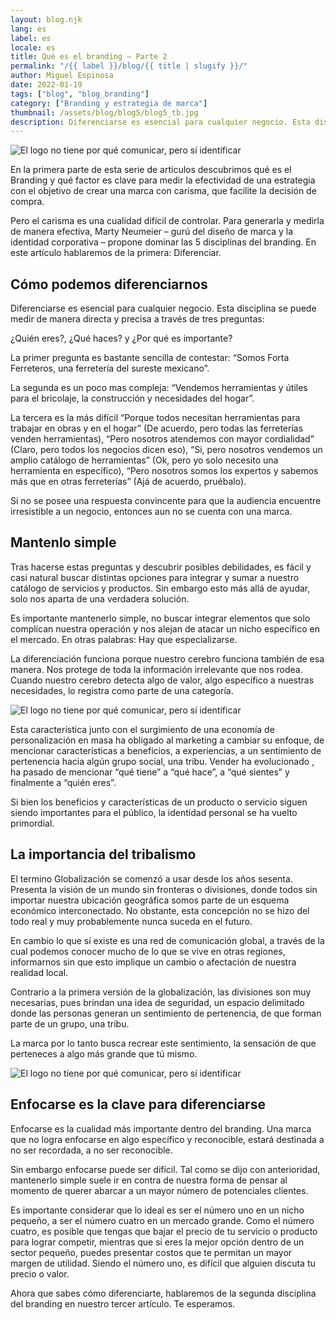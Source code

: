 ```yaml
---
layout: blog.njk
lang: es
label: es
locale: es
title: Qué es el branding – Parte 2
permalink: "/{{ label }}/blog/{{ title | slugify }}/"
author: Miguel Espinosa
date: 2022-01-19
tags: ["blog", "blog_branding"]
category: ["Branding y estrategia de marca"]
thumbnail: /assets/blog/blog5/blog5_tb.jpg
description: Diferenciarse es esencial para cualquier negocio. Esta disciplina se puede medir de manera directa y precisa a través de tres preguntas. ¿Quién eres?, ¿Qué haces? y ¿Por qué es importante? La primera es fácil, las demas no tanto.
---
```


![El logo no tiene por qué comunicar, pero sí identificar](/assets/blog/blog1/article-1.jpg)

En la primera parte de esta serie de artículos descubrimos qué es el Branding y qué factor es clave para medir la efectividad de una estrategia con el objetivo de crear una marca con carisma, que facilite la decisión de compra.

Pero el carisma es una cualidad difícil de controlar. Para generarla y medirla de manera efectiva, Marty Neumeier – gurú del diseño de marca y la identidad corporativa – propone dominar las 5 disciplinas del branding. En este artículo hablaremos de la primera: Diferenciar.

## Cómo podemos diferenciarnos

Diferenciarse es esencial para cualquier negocio. Esta disciplina se puede medir de manera directa y precisa a través de tres preguntas:

¿Quién eres?, ¿Qué haces? y ¿Por qué es importante?

La primer pregunta es bastante sencilla de contestar: “Somos Forta Ferreteros, una ferretería del sureste mexicano”.

La segunda es un poco mas compleja: “Vendemos herramientas y útiles para el bricolaje, la construcción y necesidades del hogar”.

La tercera es la más difícil “Porque todos necesitan herramientas para trabajar en obras y en el hogar” (De acuerdo, pero todas las ferreterías venden herramientas), “Pero nosotros atendemos con mayor cordialidad” (Claro, pero todos los negocios dicen eso), “Si, pero nosotros vendemos un amplio catálogo de herramientas” (Ok, pero yo solo necesito una herramienta en específico), “Pero nosotros somos los expertos y sabemos más que en otras ferreterías” (Ajá de acuerdo, pruébalo).

Si no se posee una respuesta convincente para que la audiencia encuentre irresistible a un negocio, entonces aun no se cuenta con una marca.

## Mantenlo simple

Tras hacerse estas preguntas y descubrir posibles debilidades, es fácil y casi natural buscar distintas opciones para integrar y sumar a nuestro catálogo de servicios y productos. Sin embargo esto más allá de ayudar, solo nos aparta de una verdadera solución.

Es importante mantenerlo simple, no buscar integrar elementos que solo complican nuestra operación y nos alejan de atacar un nicho específico en el mercado. En otras palabras: Hay que especializarse.

La diferenciación funciona porque nuestro cerebro funciona también de esa manera. Nos protege de toda la información irrelevante que nos rodea. Cuando nuestro cerebro detecta algo de valor, algo específico a nuestras necesidades, lo registra como parte de una categoría.

![El logo no tiene por qué comunicar, pero sí identificar](/assets/blog/blog1/article-1.jpg)

Esta característica junto con el surgimiento de una economía de personalización en masa ha obligado al marketing a cambiar su enfoque, de mencionar características a beneficios, a experiencias, a un sentimiento de pertenencia hacia algún grupo social, una tribu. Vender ha evolucionado , ha pasado de mencionar “qué tiene” a “qué hace”, a “qué sientes” y finalmente a “quién eres”.

Si bien los beneficios y características de un producto o servicio siguen siendo importantes para el público, la identidad personal se ha vuelto primordial.

## La importancia del tribalismo

El termino Globalización se comenzó a usar desde los años sesenta. Presenta la visión de un mundo sin fronteras o divisiones, donde todos sin importar nuestra ubicación geográfica somos parte de un esquema económico interconectado. No obstante, esta concepción no se hizo del todo real y muy probablemente nunca suceda en el futuro.

En cambio lo que sí existe es una red de comunicación global, a través de la cual podemos conocer mucho de lo que se vive en otras regiones, informarnos sin que esto implique un cambio o afectación de nuestra realidad local.

Contrario a la primera versión de la globalización, las divisiones son muy necesarias, pues brindan una idea de seguridad, un espacio delimitado donde las personas generan un sentimiento de pertenencia, de que forman parte de un grupo, una tribu.

La marca por lo tanto busca recrear este sentimiento, la sensación de que perteneces a algo más grande que tú mismo.

![El logo no tiene por qué comunicar, pero sí identificar](/assets/blog/blog1/article-1.jpg)

## Enfocarse es la clave para diferenciarse

Enfocarse es la cualidad más importante dentro del branding. Una marca que no logra enfocarse en algo específico y reconocible, estará destinada a no ser recordada, a no ser reconocible.

Sin embargo enfocarse puede ser difícil. Tal como se dijo con anterioridad, mantenerlo simple suele ir en contra de nuestra forma de pensar al momento de querer abarcar a un mayor número de potenciales clientes.

Es importante considerar que lo ideal es ser el número uno en un nicho pequeño, a ser el número cuatro en un mercado grande. Como el número cuatro, es posible que tengas que bajar el precio de tu servicio o producto para lograr competir, mientras que si eres la mejor opción dentro de un sector pequeño, puedes presentar costos que te permitan un mayor margen de utilidad. Siendo el número uno, es difícil que alguien discuta tu precio o valor.

Ahora que sabes cómo diferenciarte, hablaremos de la segunda disciplina del branding en nuestro tercer artículo. Te esperamos.